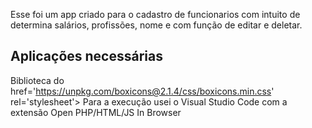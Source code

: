 Esse foi um app criado para o cadastro de funcionarios com intuito de determina salários, profissões, nome e com função de editar e deletar.

## Aplicações necessárias 

Biblioteca do  href='https://unpkg.com/boxicons@2.1.4/css/boxicons.min.css' rel='stylesheet'>
Para a execução usei o Visual Studio Code com a extensão Open PHP/HTML/JS In Browser
